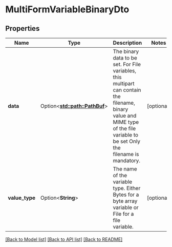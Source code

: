 # MultiFormVariableBinaryDto

## Properties

Name | Type | Description | Notes
------------ | ------------- | ------------- | -------------
**data** | Option<[**std::path::PathBuf**](std::path::PathBuf.md)> | The binary data to be set. For File variables, this multipart can contain the filename, binary value and MIME type of the file variable to be set Only the filename is mandatory. | [optional]
**value_type** | Option<**String**> | The name of the variable type. Either Bytes for a byte array variable or File for a file variable. | [optional]

[[Back to Model list]](../README.md#documentation-for-models) [[Back to API list]](../README.md#documentation-for-api-endpoints) [[Back to README]](../README.md)


